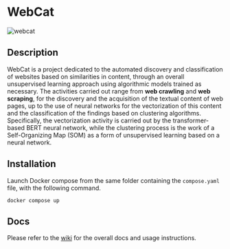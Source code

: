 # WebCat

![webcat](https://github.com/Samuele95/WebCat/assets/94041647/b1c0afb6-f5b7-4e12-b865-0cd1abcf662f)

## Description
WebCat is a project dedicated to the automated discovery and classification of websites based on similarities in content, through an overall unsupervised learning approach using algorithmic models trained as necessary. The activities carried out range from **web crawling** and **web scraping**, for the discovery and the acquisition of the textual content of web pages, up to the use of neural networks for the vectorization of this content and the classification of the findings based on clustering algorithms. Specifically, the vectorization activity is carried out by the transformer-based BERT neural network, while the clustering process is the work of a Self-Organizing Map (SOM) as a form of unsupervised learning based on a neural network.

## Installation
Launch Docker compose from the same folder containing the ```compose.yaml``` file, with the following command.
```
docker compose up
```

## Docs
Please refer to the [wiki](https://github.com/Samuele95/WebCat/wiki) for the overall docs and usage instructions.
